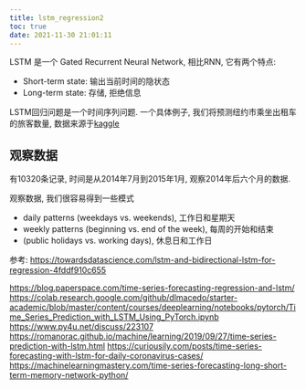 ```yaml
---
title: lstm_regression2
toc: true
date: 2021-11-30 21:01:11
---
```


LSTM 是一个 Gated Recurrent Neural Network, 相比RNN, 它有两个特点:
- Short-term state: 输出当前时间的隐状态
- Long-term state: 存储, 拒绝信息


LSTM回归问题是一个时间序列问题. 一个具体例子, 我们将预测纽约市乘坐出租车的旅客数量, 数据来源于[kaggle](https://www.kaggle.com/gauravduttakiit/new-york-taxi)


## 观察数据
有10320条记录, 时间是从2014年7月到2015年1月, 观察2014年后六个月的数据.


观察数据, 我们很容易得到一些模式
- daily patterns (weekdays vs. weekends), 工作日和星期天
- weekly patterns (beginning vs. end of the week), 每周的开始和结束
- (public holidays vs. working days), 休息日和工作日







参考:
https://towardsdatascience.com/lstm-and-bidirectional-lstm-for-regression-4fddf910c655

https://blog.paperspace.com/time-series-forecasting-regression-and-lstm/
https://colab.research.google.com/github/dlmacedo/starter-academic/blob/master/content/courses/deeplearning/notebooks/pytorch/Time_Series_Prediction_with_LSTM_Using_PyTorch.ipynb
https://www.py4u.net/discuss/223107
https://romanorac.github.io/machine/learning/2019/09/27/time-series-prediction-with-lstm.html
https://curiousily.com/posts/time-series-forecasting-with-lstm-for-daily-coronavirus-cases/
https://machinelearningmastery.com/time-series-forecasting-long-short-term-memory-network-python/
